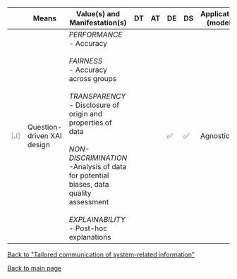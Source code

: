 |       | Means  | Value(s) and Manifestation(s)| DT|AT | DE | DS | Application (model) | Approach | Visual elements | Additional details
| ----------- |  --------------------------- | ---------------  |------------------------------|-------------| ----------------------|----------------------|----------------------------|--------------------|------------------------|--------------------------------- |
<span style="color:#6495ED">[J]</span> | Question-driven XAI design | *PERFORMANCE* <br> - Accuracy <br><br> *FAIRNESS* <br> - Accuracy across groups <br><br> *TRANSPARENCY* <br> - Disclosure of origin and properties of data<br><br> *NON-DISCRIMINATION*<br> -Analysis of data for potential biases, data quality assessment<br><br> *EXPLAINABILITY* <br> - Post-hoc explanations | | |✅ | ✅ | Agnostic | | - Summary statistics (percentage scores) for data explanations and performance metrics<br> -  Feature importance<br> - Contrastive explanations| End users were more interested in the limitation of the model: uncertainty

[Back to "Tailored communication of system-related information"](../Table3A.md)

[Back to main page](../index.md)